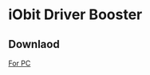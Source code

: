 # iObit Driver Booster

## Downlaod
[For PC](https://github.com/tweeter-ops/iobit-driver-booster/releases/tag/1)
